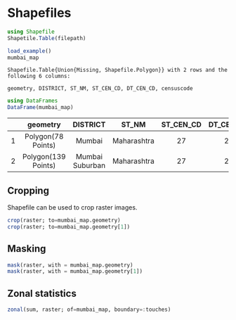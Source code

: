 
# Shapefiles 

```julia
using Shapefile
Shapetile.Table(filepath)
```

```julia
load_example()
mumbai_map
```
```
Shapefile.Table{Union{Missing, Shapefile.Polygon}} with 2 rows and the following 6 columns:
	
geometry, DISTRICT, ST_NM, ST_CEN_CD, DT_CEN_CD, censuscode
```
```julia
using DataFrames
DataFrame(mumbai_map)
```

|   |       geometry      |     DISTRICT    |    ST_NM    | ST_CEN_CD | DT_CEN_CD | censuscode |
|:-:|:-------------------:|:---------------:|:-----------:|:---------:|:---------:|:----------:|
| 1 | Polygon(78 Points)  | Mumbai          | Maharashtra | 27        | 23        | 519        |
| 2 | Polygon(139 Points) | Mumbai Suburban | Maharashtra | 27        | 22        | 518        |

## Cropping

Shapefile can be used to crop raster images. 

```julia
crop(raster; to=mumbai_map.geometry)
crop(raster; to=mumbai_map.geometry[1])
```

## Masking

```julia
mask(raster, with = mumbai_map.geometry)
mask(raster, with = mumbai_map.geometry[1])
```

## Zonal statistics

```julia
zonal(sum, raster; of=mumbai_map, boundary=:touches)
```
